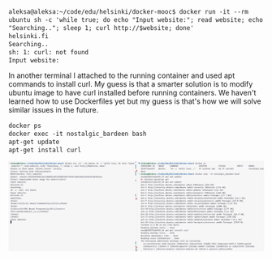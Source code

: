 ```
aleksa@aleksa:~/code/edu/helsinki/docker-mooc$ docker run -it --rm ubuntu sh -c 'while true; do echo "Input website:"; read website; echo "Searching.."; sleep 1; curl http://$website; done'
helsinki.fi
Searching..
sh: 1: curl: not found
Input website:
```

In another terminal I attached to the running container and used apt commands to install curl. My guess is that a smarter solution is to modify ubuntu image to have curl installed before running containers. We haven't learned how to use Dockerfiles yet but my guess is that's how we will solve similar issues in the future.

```
docker ps
docker exec -it nostalgic_bardeen bash
apt-get update
apt-get install curl
```

![ex1.4](ex-1.4.png)